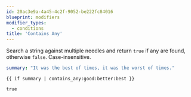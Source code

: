 ```yaml
---
id: 20ac3e9a-4a45-4c2f-9052-be222fc84016
blueprint: modifiers
modifier_types:
  - conditions
title: 'Contains Any'
---
```

Search a string against multiple needles and return `true` if any are found, otherwise `false`. Case-insensitive.

```yaml
summary: "It was the best of times, it was the worst of times."
```

```
{{ if summary | contains_any:good:better:best }}
```

```html
true
```
